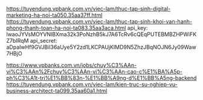 https://tuyendung.vpbank.com.vn/viec-lam/thuc-tap-sinh-digital-marketing-ha-noi-ta050.35aa37ff.html
https://tuyendung.vpbank.com.vn/viec-lam/thuc-tap-sinh-khoi-van-hanh-phong-thanh-toan-ha-noi-ta083.35aa3aca.html
api_key: lwaoJYVsMOYVNIBXma32k3PoNzhB5kJ7A6TcRv6cQEqPUTEBMBZHPWiFKZ7bIRqM
api_secret: aDpaIwHf9GVJBiI36aUye5Y2zd1LKCPAUjKIMD9N5ZhzJBqNOJN6Jy09Waw7HBjO

https://www.vpbanks.com.vn/jobs/chuy%C3%AAn-vi%C3%AAn%2Fchuy%C3%AAn-vi%C3%AAn-cao-c%E1%BA%A5p-ph%C3%A1t-tri%E1%BB%83n-%E1%BB%A9ng-d%E1%BB%A5ng-backend
https://tuyendung.vpbank.com.vn/viec-lam/kien-truc-su-nghiep-vu-business-architect-ta099.35aa60a1.html
